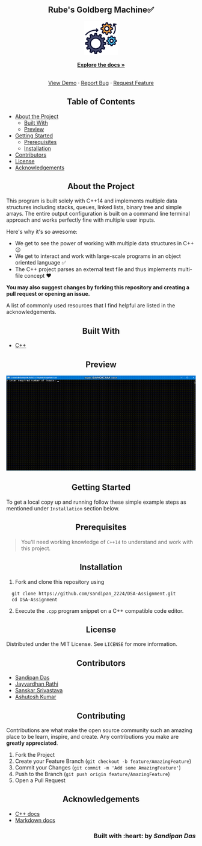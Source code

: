<h2 align="center">Rube's Goldberg Machine✅</h2>

<p align="center">
   <img src="img/engineering.png" alt="Logo" height=90 weight=90/>
</p>

<p align="center">
  <a href="https://github.com/sandip2224/DSA-Assignment"><strong>Explore the docs »</strong></a>
</p>

<!-- PROJECT LOGO -->
  <p align="center">
    <br />
    <a href="https://github.com/sandip2224/DSA-Assignment">View Demo</a>
    ·
    <a href="https://github.com/sandip2224/DSA-Assignment/issues">Report Bug</a>
    ·
    <a href="https://github.com/sandip2224/DSA-Assignment/issues">Request Feature</a>
  </p>

<!-- TABLE OF CONTENTS -->
<h2 align="center">Table of Contents</h2>

- [About the Project](#about-the-project)
  - [Built With](#built-with)
  - [Preview](#preview)
- [Getting Started](#getting-started)
  - [Prerequisites](#prerequisites)
  - [Installation](#installation)
- [Contributors](#contributors)
- [License](#license)
- [Acknowledgements](#acknowledgements)


<!-- ABOUT THE PROJECT -->

<h2 align="center">About the Project</h2>


This program is built solely with C++14 and implements multiple data structures including stacks, queues, linked lists, binary tree and simple arrays. The entire output configuration is built on a command line terminal approach and works perfectly fine with multiple user inputs.


Here's why it's so awesome:  

* We get to see the power of working with multiple data structures in C++ 😉
* We get to interact and work with large-scale programs in an object oriented language ✅
* The C++ project parses an external text file and thus implements multi-file concept :heart:

**You may also suggest changes by forking this repository and creating a pull request or opening an issue.**  

A list of commonly used resources that I find helpful are listed in the acknowledgements.  


<!-- BUILT WITH -->  

<h2 align="center">Built With</h2>

 - [C++](https://www.w3schools.com/cpp/)

<h2 align="center">Preview</h2>

<p align="center"><img src="img/Preview.gif" alt="Preview Gif"/></p>

<!-- GETTING STARTED -->

<h2 align="center">Getting Started</h2>

To get a local copy up and running follow these simple example steps as mentioned under `Installation` section below. 


<!-- PREREQUISITES -->

<h2 align="center">Prerequisites</h2>

> You'll need working knowledge of `C++14` to understand and work with this project.


<!-- INSTALLATION -->
<h2 align="center">Installation</h2>

1. Fork and clone this repository using  

```
  git clone https://github.com/sandipan_2224/DSA-Assignment.git
  cd DSA-Assignment    
```  

2. Execute the `.cpp` program snippet on a C++ compatible code editor.  


<!-- LICENSE -->  

<h2 align="center">License</h2>

Distributed under the MIT License. See `LICENSE` for more information.  


<h2 align="center">Contributors</h2>

- [Sandipan Das](https://github.com/sandip2224)
- [Jayvardhan Rathi](https://github.com/ComputerScientist-01)
- [Sanskar Srivastava](https://github.com/sanskis)
- [Ashutosh Kumar](https://github.com/Ashu-tosh-Kr)


<!-- CONTRIBUTING -->

<h2 align="center">Contributing</h2>

Contributions are what make the open source community such an amazing place to be learn, inspire, and create. Any contributions you make are **greatly appreciated**.

1. Fork the Project
2. Create your Feature Branch (`git checkout -b feature/AmazingFeature`)
3. Commit your Changes (`git commit -m 'Add some AmazingFeature'`)
4. Push to the Branch (`git push origin feature/AmazingFeature`)
5. Open a Pull Request  


<!-- ACKNOWLEDGEMENTS -->

<h2 align="center">Acknowledgements</h2>

* [C++ docs](https://www.w3schools.com/cpp/)
* [Markdown docs](https://www.markdownguide.org/)

<h3 align="right">Built with :heart: by <em>Sandipan Das</em></h3>
